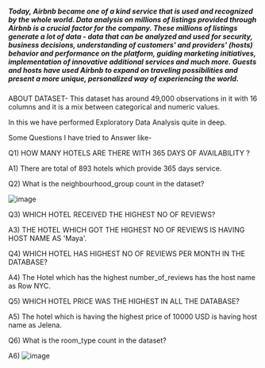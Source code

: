##### Today, Airbnb became one of a kind service that is used and recognized by the whole world. Data analysis on millions of listings provided through Airbnb is a crucial factor for the company. These millions of listings generate a lot of data - data that can be analyzed and used for security, business decisions, understanding of customers' and providers' (hosts) behavior and performance on the platform, guiding marketing initiatives, implementation of innovative additional services and much more. Guests and hosts have used Airbnb to expand on traveling possibilities and present a more unique, personalized way of experiencing the world. 

ABOUT DATASET- This dataset has around 49,000 observations in it with 16 columns and it is a mix between categorical and numeric values.

In this we have performed Exploratory Data Analysis quite in deep.

Some Questions I have tried to Answer like-

Q1) HOW MANY HOTELS ARE THERE WITH 365 DAYS OF AVAILABILITY ?

A1) There are total of 893 hotels which provide 365 days service.

Q2) What is the neighbourhood_group count in the dataset?

![image](https://user-images.githubusercontent.com/68374336/184898480-b1c10b9c-0249-4cd5-9ce5-2f450bf53828.png)


Q3) WHICH HOTEL RECEIVED THE HIGHEST NO OF REVIEWS?

A3)  THE HOTEL WHICH GOT THE HIGHEST NO OF REVIEWS IS HAVING HOST NAME AS 'Maya'.

Q4) WHICH HOTEL HAS HIGHEST NO OF REVIEWS PER  MONTH IN THE DATABASE?
 
A4) The Hotel which has the highest number_of_reviews has the host name as Row NYC.

Q5) WHICH HOTEL PRICE WAS THE HIGHEST IN ALL THE DATABASE?

A5) The hotel which is having the highest price of 10000 USD is having host name as Jelena.

Q6) What is the room_type count in the dataset?

A6) ![image](https://user-images.githubusercontent.com/68374336/184922188-bd71300d-bce9-49d8-8a21-cf3e1f400ba1.png)
